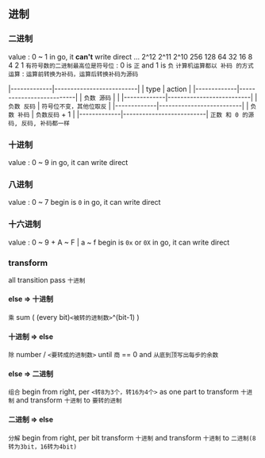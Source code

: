 ##  进制 

###   二进制 
value : 0 ~ 1
in go, it **can't** write direct
... 2^12 2^11 2^10 256   128 64 32 16 8 4 2 1
`有符号数的二进制最高位是符号位` : 0 is `正` and 1 is `负` 
`计算机运算都以 补码 的方式运算` : `运算前转换为补码，运算后转换补码为源码` 

|-------------|--------------------------|
| type        | action                   |
|-------------|--------------------------|
| `负数 源码` |                          |
|-------------|--------------------------|
| `负数 反码` | `符号位不变，其他位取反` |
|-------------|--------------------------|
| `负数 补码` | `负数反码` + 1           |
|-------------|--------------------------|
`正数 和 0 的源码, 反码, 补码都一样` 


###   十进制 
value : 0 ~ 9
in go, it can write direct

###   八进制 
value : 0 ~ 7
begin is `0` 
in go, it can write direct

###   十六进制 
value : 0 ~ 9 + A ~ F | a ~ f
begin is `0x` or `0X` 
in go, it can write direct

###   transform
all transition pass `十进制` 

####    else  =>  十进制 
`乘`
sum ( (every bit)`<被转的进制数>`^(bit-1) )

####    十进制  =>  else
`除`
number / `<要转成的进制数>` until `商` == 0   and `从底到顶写出每步的余数` 

####    else  =>  二进制 
`组合` 
begin from right, per `<转8为3个，转16为4个>` as one part to transform `十进制` and transform `十进制` to `要转的进制` 

####    二进制  =>  else
`分解` 
begin from right, per bit transform `十进制` and transform `十进制` to `二进制(8转为3bit，16转为4bit)` 
